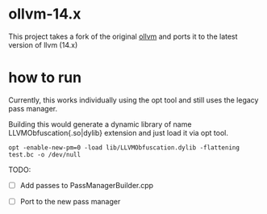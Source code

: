 # ollvm-14.x

This project takes a fork of the original [ollvm](https://github.com/obfuscator-llvm/obfuscator/wiki) and ports it to the latest version of llvm (14.x)

# how to run
Currently, this works individually using the opt tool and still uses the legacy pass manager.

Building this would generate a dynamic library of name LLVMObfuscation{.so|dylib} extension and just load it via opt tool.

`opt -enable-new-pm=0 -load lib/LLVMObfuscation.dylib -flattening test.bc -o /dev/null` 

TODO:

- [ ] Add passes to PassManagerBuilder.cpp
- [ ] Port to the new pass manager

